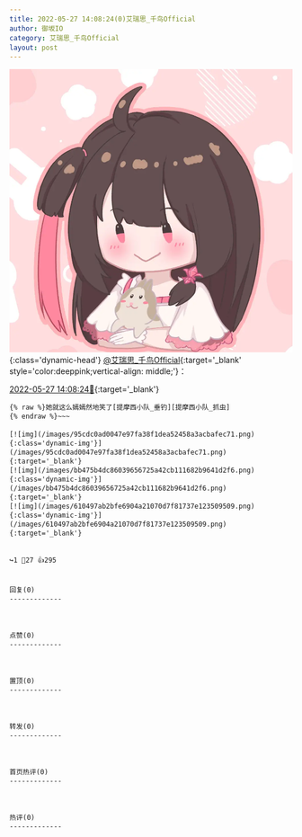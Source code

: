 ```yaml
---
title: 2022-05-27 14:08:24(0)艾瑞思_千鸟Official
author: 御坂IO
category: 艾瑞思_千鸟Official
layout: post
---
```


![img](/images/7e08840c56f251de28bdf766b647bd5fe9a5d50a.jpg){:class='dynamic-head'}
[@艾瑞思_千鸟Official](https://space.bilibili.com/1090010845/dynamic){:target='_blank' style='color:deeppink;vertical-align: middle;'}：

[2022-05-27 14:08:24🔗](https://t.bilibili.com/664832178369069095){:target='_blank'}

~~~
{% raw %}她就这么嫣嫣然地笑了[提摩西小队_垂钓][提摩西小队_抓虫]
{% endraw %}~~~

[![img](/images/95cdc0ad0047e97fa38f1dea52458a3acbafec71.png){:class='dynamic-img'}](/images/95cdc0ad0047e97fa38f1dea52458a3acbafec71.png){:target='_blank'}
[![img](/images/bb475b4dc86039656725a42cb111682b9641d2f6.png){:class='dynamic-img'}](/images/bb475b4dc86039656725a42cb111682b9641d2f6.png){:target='_blank'}
[![img](/images/610497ab2bfe6904a21070d7f81737e123509509.png){:class='dynamic-img'}](/images/610497ab2bfe6904a21070d7f81737e123509509.png){:target='_blank'}


↪️1 💬27 👍295


回复(0)
-------------



点赞(0)
-------------



置顶(0)
-------------



转发(0)
-------------



首页热评(0)
-------------



热评(0)
-------------



